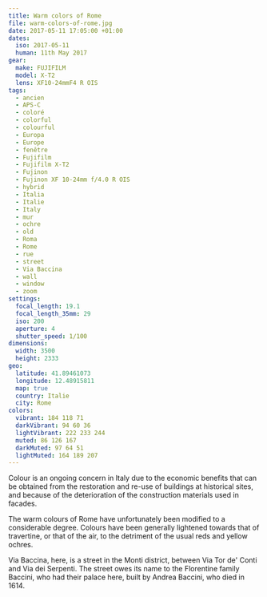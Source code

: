 ```yaml
---
title: Warm colors of Rome
file: warm-colors-of-rome.jpg
date: 2017-05-11 17:05:00 +01:00
dates:
  iso: 2017-05-11
  human: 11th May 2017
gear:
  make: FUJIFILM
  model: X-T2
  lens: XF10-24mmF4 R OIS
tags:
  - ancien
  - APS-C
  - coloré
  - colorful
  - colourful
  - Europa
  - Europe
  - fenêtre
  - Fujifilm
  - Fujifilm X-T2
  - Fujinon
  - Fujinon XF 10-24mm f/4.0 R OIS
  - hybrid
  - Italia
  - Italie
  - Italy
  - mur
  - ochre
  - old
  - Roma
  - Rome
  - rue
  - street
  - Via Baccina
  - wall
  - window
  - zoom
settings:
  focal_length: 19.1
  focal_length_35mm: 29
  iso: 200
  aperture: 4
  shutter_speed: 1/100
dimensions:
  width: 3500
  height: 2333
geo:
  latitude: 41.89461073
  longitude: 12.48915811
  map: true
  country: Italie
  city: Rome
colors:
  vibrant: 184 118 71
  darkVibrant: 94 60 36
  lightVibrant: 222 233 244
  muted: 86 126 167
  darkMuted: 97 64 51
  lightMuted: 164 189 207
---
```


Colour is an ongoing concern in Italy due to the economic benefits that can be obtained from the restoration and re-use of buildings at historical sites, and because of the deterioration of the construction materials used in facades.

The warm colours of Rome have unfortunately been modified to a considerable degree. Colours have been generally lightened towards that of travertine, or that of the air, to the detriment of the usual reds and yellow ochres.

Via Baccina, here, is a street in the Monti district, between Via Tor de' Conti and Via dei Serpenti. The street owes its name to the Florentine family Baccini, who had their palace here, built by Andrea Baccini, who died in 1614.
